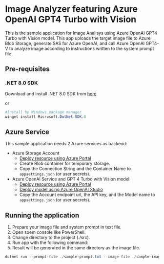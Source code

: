 # Image Analyzer featuring Azure OpenAI GPT4 Turbo with Vision

This is the sample application for Image Analisys using Azure OpenAI GPT4 Turbo with Vision model.
This app uploads the target image file to Azure Blob Storage, generate SAS for Azure OpenAI, and call Azure OpenAI GPT4-V to analyze image according to instructions written to the system prompt file.

## Pre-requisites

### .NET 8.0 SDK

Download and Install .NET 8.0 SDK from [here](https://dotnet.microsoft.com/ja-jp/download).

or 

```powershell
#Install by Windows package manager
winget install Microsoft.DotNet.SDK.8 
```

## Azure Service

This sample application needs 2 Azure services as backend:

- Azure Storage Account
    - [Deploy resource using Azure Portal](https://portal.azure.com/#create/Microsoft.StorageAccount-ARM)
    - Create Blob container for temporary storage.
    - Copy the Connection String and the Container Name to `appsettings.json` (or user secrets).
- Azure OpenAI Service and GPT 4 Turbo with Vision model
    - [Deploy resource using Azure Portal](https://portal.azure.com/#create/Microsoft.CognitiveServicesOpenAI)
    - [Deploy model using Azure OpenAI Studio](https://oai.azure.com/portal)
    - Copy the Account endpoint url, the API key, and the Model name to `appsettings.json` (or user secrets).

## Running the application

1. Prepare your image file and system prompt in text file.
1. Open soem console like PowerShell.
1. Change directory to the project (./src).
1. Run app with the following command:
1. Result will be generated in the same directory as the image file.

```powershell
dotnet run --prompt-file ./sample-prompt.txt --image-file ./sample-image.png 
```

